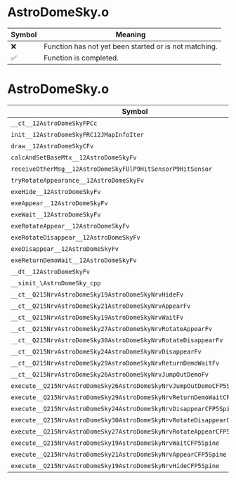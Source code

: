 # AstroDomeSky.o
| Symbol | Meaning 
| ------------- | ------------- 
| :x: | Function has not yet been started or is not matching. 
| :white_check_mark: | Function is completed. 


# AstroDomeSky.o
| Symbol | Decompiled? |
| ------------- | ------------- |
| `__ct__12AstroDomeSkyFPCc` | :x: |
| `init__12AstroDomeSkyFRC12JMapInfoIter` | :x: |
| `draw__12AstroDomeSkyCFv` | :x: |
| `calcAndSetBaseMtx__12AstroDomeSkyFv` | :x: |
| `receiveOtherMsg__12AstroDomeSkyFUlP9HitSensorP9HitSensor` | :x: |
| `tryRotateAppearance__12AstroDomeSkyFv` | :x: |
| `exeHide__12AstroDomeSkyFv` | :x: |
| `exeAppear__12AstroDomeSkyFv` | :x: |
| `exeWait__12AstroDomeSkyFv` | :x: |
| `exeRotateAppear__12AstroDomeSkyFv` | :x: |
| `exeRotateDisappear__12AstroDomeSkyFv` | :x: |
| `exeDisappear__12AstroDomeSkyFv` | :x: |
| `exeReturnDemoWait__12AstroDomeSkyFv` | :x: |
| `__dt__12AstroDomeSkyFv` | :x: |
| `__sinit_\AstroDomeSky_cpp` | :x: |
| `__ct__Q215NrvAstroDomeSky19AstroDomeSkyNrvHideFv` | :x: |
| `__ct__Q215NrvAstroDomeSky21AstroDomeSkyNrvAppearFv` | :x: |
| `__ct__Q215NrvAstroDomeSky19AstroDomeSkyNrvWaitFv` | :x: |
| `__ct__Q215NrvAstroDomeSky27AstroDomeSkyNrvRotateAppearFv` | :x: |
| `__ct__Q215NrvAstroDomeSky30AstroDomeSkyNrvRotateDisappearFv` | :x: |
| `__ct__Q215NrvAstroDomeSky24AstroDomeSkyNrvDisappearFv` | :x: |
| `__ct__Q215NrvAstroDomeSky29AstroDomeSkyNrvReturnDemoWaitFv` | :x: |
| `__ct__Q215NrvAstroDomeSky26AstroDomeSkyNrvJumpOutDemoFv` | :x: |
| `execute__Q215NrvAstroDomeSky26AstroDomeSkyNrvJumpOutDemoCFP5Spine` | :x: |
| `execute__Q215NrvAstroDomeSky29AstroDomeSkyNrvReturnDemoWaitCFP5Spine` | :x: |
| `execute__Q215NrvAstroDomeSky24AstroDomeSkyNrvDisappearCFP5Spine` | :x: |
| `execute__Q215NrvAstroDomeSky30AstroDomeSkyNrvRotateDisappearCFP5Spine` | :x: |
| `execute__Q215NrvAstroDomeSky27AstroDomeSkyNrvRotateAppearCFP5Spine` | :x: |
| `execute__Q215NrvAstroDomeSky19AstroDomeSkyNrvWaitCFP5Spine` | :x: |
| `execute__Q215NrvAstroDomeSky21AstroDomeSkyNrvAppearCFP5Spine` | :x: |
| `execute__Q215NrvAstroDomeSky19AstroDomeSkyNrvHideCFP5Spine` | :x: |
